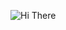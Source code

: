 ![Hi There](https://readme-typing-svg.herokuapp.com?color=7dee90&size=30&vCenter=true&lines=%F0%9F%91%8B+HI+,+I+am+Vishu+!)